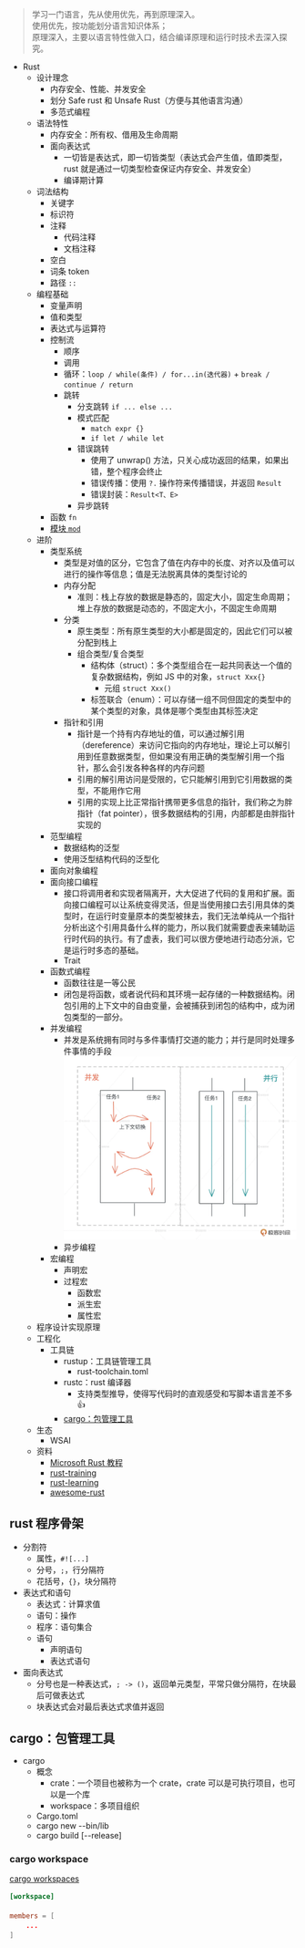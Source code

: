 > 学习一门语言，先从使用优先，再到原理深入。  
> 使用优先，按功能划分语言知识体系；  
> 原理深入，主要以语言特性做入口，结合编译原理和运行时技术去深入探究。

- Rust
  - 设计理念
    - 内存安全、性能、并发安全
    - 划分 Safe rust 和 Unsafe Rust（方便与其他语言沟通）
    - 多范式编程
  - 语法特性
    - 内存安全：所有权、借用及生命周期
    - 面向表达式
      - 一切皆是表达式，即一切皆类型（表达式会产生值，值即类型，rust 就是通过一切类型检查保证内存安全、并发安全）
      - 编译期计算
  - 词法结构
    - 关键字
    - 标识符
    - 注释
      - 代码注释
      - 文档注释
    - 空白
    - 词条 token
    - 路径 `::`
  - 编程基础
    - 变量声明
    - 值和类型
    - 表达式与运算符
    - 控制流
      - 顺序
      - 调用
      - 循环：`loop / while(条件) / for...in(迭代器)` + `break / continue / return `
      - 跳转
        - 分支跳转 `if ... else ...`
        - 模式匹配
          - `match expr {}`
          - `if let / while let`
        - 错误跳转
          - 使用了 unwrap() 方法，只关心成功返回的结果，如果出错，整个程序会终止
          - 错误传播：使用 `?.` 操作符来传播错误，并返回 `Result`
          - 错误封装：`Result<T、E>`
        - 异步跳转
    - 函数 `fn`
    - [模块 `mod`](https://doc.rust-lang.org/rust-by-example/mod.html)
  - 进阶
    - 类型系统 
      - 类型是对值的区分，它包含了值在内存中的长度、对齐以及值可以进行的操作等信息；值是无法脱离具体的类型讨论的
      - 内存分配
        - 准则：栈上存放的数据是静态的，固定大小，固定生命周期；堆上存放的数据是动态的，不固定大小，不固定生命周期
      - 分类
        - 原生类型：所有原生类型的大小都是固定的，因此它们可以被分配到栈上
        - 组合类型/复合类型
          - 结构体（struct）：多个类型组合在一起共同表达一个值的复杂数据结构，例如 JS 中的对象，`struct Xxx{}`
            - 元组 `struct Xxx()`
          - 标签联合（enum）：可以存储一组不同但固定的类型中的某个类型的对象，具体是哪个类型由其标签决定
      - 指针和引用
        - 指针是一个持有内存地址的值，可以通过解引用（dereference）来访问它指向的内存地址，理论上可以解引用到任意数据类型，但如果没有用正确的类型解引用一个指针，那么会引发各种各样的内存问题
        - 引用的解引用访问是受限的，它只能解引用到它引用数据的类型，不能用作它用
        - 引用的实现上比正常指针携带更多信息的指针，我们称之为胖指针（fat pointer），很多数据结构的引用，内部都是由胖指针实现的
    - 范型编程
      - 数据结构的泛型
      - 使用泛型结构代码的泛型化
    - 面向对象编程
    - 面向接口编程
      - 接口将调用者和实现者隔离开，大大促进了代码的复用和扩展。面向接口编程可以让系统变得灵活，但是当使用接口去引用具体的类型时，在运行时变量原本的类型被抹去，我们无法单纯从一个指针分析出这个引用具备什么样的能力，所以我们就需要虚表来辅助运行时代码的执行。有了虚表，我们可以很方便地进行动态分派，它是运行时多态的基础。
      - Trait
    - 函数式编程
      - 函数往往是一等公民
      - 闭包是将函数，或者说代码和其环境一起存储的一种数据结构。闭包引用的上下文中的自由变量，会被捕获到闭包的结构中，成为闭包类型的一部分。
    - 并发编程
      - 并发是系统拥有同时与多件事情打交道的能力；并行是同时处理多件事情的手段  ![图 17](images/1653375009755.png)  
      - 异步编程
    - 宏编程
      - 声明宏
      - 过程宏
        - 函数宏
        - 派生宏
        - 属性宏
  - 程序设计实现原理
  - 工程化
    - 工具链
      - rustup：工具链管理工具
        - rust-toolchain.toml
      - rustc：rust 编译器
        - 支持类型推导，使得写代码时的直观感受和写脚本语言差不多👍
      - [cargo：包管理工具](#cargo包管理工具)
  - 生态
    - WSAI
  - 资料
    - [Microsoft Rust 教程](https://docs.microsoft.com/zh-cn/learn/paths/rust-first-steps/)
    - [rust-training](https://github.com/tyrchen/rust-training)
    - [rust-learning](https://github.com/ctjhoa/rust-learning)
    - [awesome-rust](https://github.com/rust-unofficial/awesome-rust)

## rust 程序骨架

- 分割符
  - 属性，`#![...]`
  - 分号，`;`，行分隔符
  - 花括号，`{}`，块分隔符
- 表达式和语句
  - 表达式：计算求值
  - 语句：操作
  - 程序：语句集合
  - 语句
    - 声明语句
    - 表达式语句
- 面向表达式
  - 分号也是一种表达式，`; -> ()`，返回单元类型，平常只做分隔符，在块最后可做表达式
  - 块表达式会对最后表达式求值并返回

## cargo：包管理工具

- cargo
  - 概念
    - crate：一个项目也被称为一个 crate，crate 可以是可执行项目，也可以是一个库
    - workspace：多项目组织
  - Cargo.toml
  - cargo new --bin/lib
  - cargo build [--release]

### cargo workspace

[cargo workspaces](https://kaisery.github.io/trpl-zh-cn/ch14-03-cargo-workspaces.html)

```toml
[workspace]

members = [
    ...
]
```